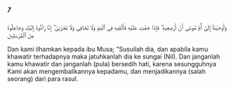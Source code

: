 ##### 7

<span class="ayah">وَأَوْحَيْنَآ إِلَىٰٓ أُمِّ مُوسَىٰٓ أَنْ أَرْضِعِيهِ ۖ فَإِذَا خِفْتِ عَلَيْهِ فَأَلْقِيهِ فِى ٱلْيَمِّ وَلَا تَخَافِى وَلَا تَحْزَنِىٓ ۖ إِنَّا رَآدُّوهُ إِلَيْكِ وَجَاعِلُوهُ مِنَ ٱلْمُرْسَلِينَ</span>

<span class="ayah_translation">Dan kami ilhamkan kepada ibu Musa; "Susuilah dia, dan apabila kamu khawatir terhadapnya maka jatuhkanlah dia ke sungai (Nil). Dan janganlah kamu khawatir dan janganlah (pula) bersedih hati, karena sesungguhnya Kami akan mengembalikannya kepadamu, dan menjadikannya (salah seorang) dari para rasul.</span>
